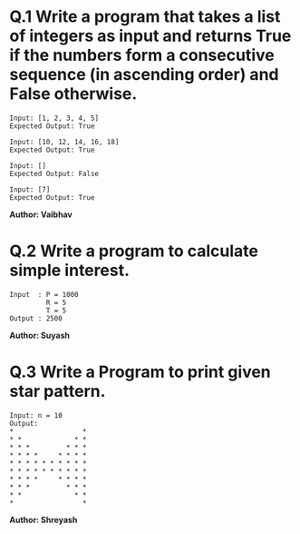 # Q.1 Write a program that takes a list of integers as input and returns True if the numbers form a consecutive sequence (in ascending order) and False otherwise.
```
Input: [1, 2, 3, 4, 5]
Expected Output: True

Input: [10, 12, 14, 16, 18]
Expected Output: True

Input: []
Expected Output: False

Input: [7]
Expected Output: True
```
**Author: Vaibhav**

# Q.2 Write a program to calculate simple interest.
```
Input  : P = 1000
         R = 5
         T = 5
Output : 2500

```
**Author: Suyash**

# Q.3 Write a Program to print given star pattern.
```
Input: n = 10
Output:
*                 * 
* *             * * 
* * *         * * * 
* * * *     * * * * 
* * * * * * * * * * 
* * * * * * * * * * 
* * * *     * * * * 
* * *         * * * 
* *             * * 
*                 *
```
**Author: Shreyash**

